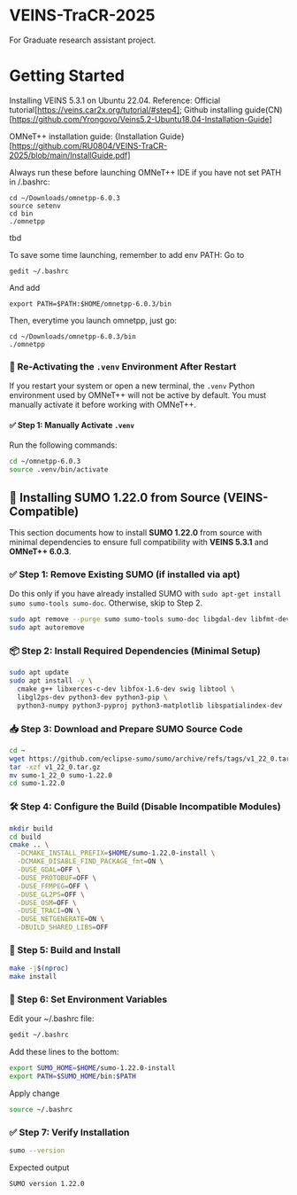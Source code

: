 # VEINS-TraCR-2025
For Graduate research assistant project.



# Getting Started
Installing VEINS 5.3.1 on Ubuntu 22.04.
Reference: 
Official tutorial[https://veins.car2x.org/tutorial/#step4]; Github installing guide(CN)[https://github.com/Yrongovo/Veins5.2-Ubuntu18.04-Installation-Guide]  

OMNeT++ installation guide: {Installation Guide}[https://github.com/RU0804/VEINS-TraCR-2025/blob/main/InstallGuide.pdf]



Always run these before launching OMNeT++ IDE if you have not set PATH in /.bashrc:
```
cd ~/Downloads/omnetpp-6.0.3
source setenv
cd bin
./omnetpp
```

tbd

To save some time launching, remember to add env PATH:
Go to 
```
gedit ~/.bashrc
```
And add 
```
export PATH=$PATH:$HOME/omnetpp-6.0.3/bin
```

Then, everytime you launch omnetpp, just go:
```
cd ~/Downloads/omnetpp-6.0.3/bin
./omnetpp
```

### 🔄 Re-Activating the `.venv` Environment After Restart

If you restart your system or open a new terminal, the `.venv` Python environment used by OMNeT++ will not be active by default. You must manually activate it before working with OMNeT++.

#### ✅ Step 1: Manually Activate `.venv`

Run the following commands:

```bash
cd ~/omnetpp-6.0.3
source .venv/bin/activate
```



## 🚗 Installing SUMO 1.22.0 from Source (VEINS-Compatible)

This section documents how to install **SUMO 1.22.0** from source with minimal dependencies to ensure full compatibility with **VEINS 5.3.1** and **OMNeT++ 6.0.3**.

### ✅ Step 1: Remove Existing SUMO (if installed via apt)
Do this only if you have already installed SUMO with ```sudo apt-get install sumo sumo-tools sumo-doc```. Otherwise, skip to Step 2.
```bash
sudo apt remove --purge sumo sumo-tools sumo-doc libgdal-dev libfmt-dev
sudo apt autoremove
```


### 📦 Step 2: Install Required Dependencies (Minimal Setup)
```bash
sudo apt update
sudo apt install -y \
  cmake g++ libxerces-c-dev libfox-1.6-dev swig libtool \
  libgl2ps-dev python3-dev python3-pip \
  python3-numpy python3-pyproj python3-matplotlib libspatialindex-dev
```

### 📥 Step 3: Download and Prepare SUMO Source Code
```bash
cd ~
wget https://github.com/eclipse-sumo/sumo/archive/refs/tags/v1_22_0.tar.gz
tar -xzf v1_22_0.tar.gz
mv sumo-1_22_0 sumo-1.22.0
cd sumo-1.22.0
```


### 🛠 Step 4: Configure the Build (Disable Incompatible Modules)
```bash
mkdir build
cd build
cmake .. \
  -DCMAKE_INSTALL_PREFIX=$HOME/sumo-1.22.0-install \
  -DCMAKE_DISABLE_FIND_PACKAGE_fmt=ON \
  -DUSE_GDAL=OFF \
  -DUSE_PROTOBUF=OFF \
  -DUSE_FFMPEG=OFF \
  -DUSE_GL2PS=OFF \
  -DUSE_OSM=OFF \
  -DUSE_TRACI=ON \
  -DUSE_NETGENERATE=ON \
  -DBUILD_SHARED_LIBS=OFF
```

### 🔨 Step 5: Build and Install
```bash
make -j$(nproc)
make install
```

### 🧪 Step 6: Set Environment Variables
Edit your ~/.bashrc file:
```bash
gedit ~/.bashrc
```
Add these lines to the bottom:
```bash
export SUMO_HOME=$HOME/sumo-1.22.0-install
export PATH=$SUMO_HOME/bin:$PATH
```
Apply change
```bash
source ~/.bashrc
```

### ✅ Step 7: Verify Installation
```bash
sumo --version
```
Expected output
```nginx
SUMO version 1.22.0
```









